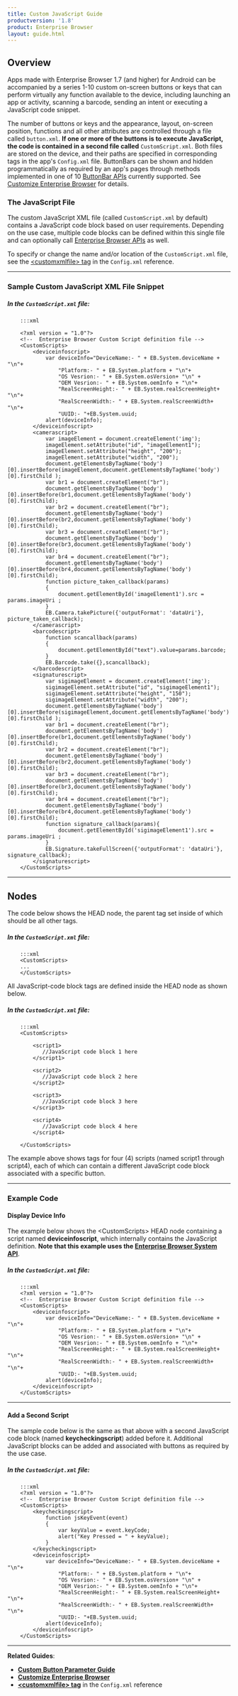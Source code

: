 ```yaml
---
title: Custom JavaScript Guide
productversion: '1.8'
product: Enterprise Browser
layout: guide.html
---
```


## Overview

Apps made with Enterprise Browser 1.7 (and higher) for Android can be accompanied by a series 1-10 custom on-screen buttons or keys that can perform virtually any function available to the device, including launching an app or activity, scanning a barcode, sending an intent or executing a JavaScript code snippet. 

The number of buttons or keys and the appearance, layout, on-screen position, functions and all other attributes are controlled through a file called `button.xml`. **If one or more of the buttons is to execute JavaScript, the code is contained in a second file called** `CustomScript.xml`. Both files are stored on the device, and their paths are specified in corresponding tags in the app's `Config.xml` file. ButtonBars can be shown and hidden programmatically as required by an app's pages through methods implemented in one of 10 [ButtonBar APIs](../../../api/re2x/ButtonBar) currently supported. See [Customize Enterprise Browser](../) for details. 

### The JavaScript File
The custom JavaScript XML file (called `CustomScript.xml` by default) contains a JavaScript code block based on user requirements. Depending on the use case, multiple code blocks can be defined within this single file and can optionally call [Enterprise Browser APIs](../../../api) as well. 

To specify or change the name and/or location of the `CustomScript.xml` file, see the [&lt;customxmlfile&gt; tag](../../configreference/#customxmlfile) in the `Config.xml` reference.

-----

### Sample Custom JavaScript XML File Snippet

##### In the `CustomScript.xml` file:

        :::xml

        <?xml version = "1.0"?>
        <!--  Enterprise Browser Custom Script definition file -->
        <CustomScripts>
        	<deviceinfoscript>
        		var deviceInfo="DeviceName:- " + EB.System.deviceName + "\n"+
        			"Platform:- " + EB.System.platform + "\n"+
        			"OS Vesrion:- " + EB.System.osVersion+ "\n" +
        			"OEM Vesrion:- " + EB.System.oemInfo + "\n"+
        			"RealScreenHeight:- " + EB.System.realScreenHeight+ "\n"+
        			"RealScreenWidth:- " + EB.System.realScreenWidth+ "\n"+
        			"UUID:- "+EB.System.uuid;
        		alert(deviceInfo);  
        	</deviceinfoscript>
        	<camerascript>
        		var imageElement = document.createElement('img');
        		imageElement.setAttribute("id", "imageElement1");
        		imageElement.setAttribute("height", "200");
        		imageElement.setAttribute("width", "200");
        		document.getElementsByTagName('body')[0].insertBefore(imageElement,document.getElementsByTagName('body')[0].firstChild );
        		var br1 = document.createElement("br");
        		document.getElementsByTagName('body')[0].insertBefore(br1,document.getElementsByTagName('body')[0].firstChild);
        		var br2 = document.createElement("br");
        		document.getElementsByTagName('body')[0].insertBefore(br2,document.getElementsByTagName('body')[0].firstChild);
        		var br3 = document.createElement("br");
        		document.getElementsByTagName('body')[0].insertBefore(br3,document.getElementsByTagName('body')[0].firstChild);
        		var br4 = document.createElement("br");
        		document.getElementsByTagName('body')[0].insertBefore(br4,document.getElementsByTagName('body')[0].firstChild);
        		function picture_taken_callback(params)
        		{
        			document.getElementById('imageElement1').src = params.imageUri ; 
        		}
        		EB.Camera.takePicture({'outputFormat': 'dataUri'}, picture_taken_callback);
        	</camerascript>
        	<barcodescript>
        		function scancallback(params)
        		{
        			document.getElementById("text").value=params.barcode;
        		}	
        		EB.Barcode.take({},scancallback);
        	</barcodescript>
        	<signaturescript>
        		var sigimageElement = document.createElement('img');
        		sigimageElement.setAttribute("id", "sigimageElement1");
        		sigimageElement.setAttribute("height", "150");
        		sigimageElement.setAttribute("width", "200");
        		document.getElementsByTagName('body')[0].insertBefore(sigimageElement,document.getElementsByTagName('body')[0].firstChild );
        		var br1 = document.createElement("br");
        		document.getElementsByTagName('body')[0].insertBefore(br1,document.getElementsByTagName('body')[0].firstChild);
        		var br2 = document.createElement("br");
        		document.getElementsByTagName('body')[0].insertBefore(br2,document.getElementsByTagName('body')[0].firstChild);
        		var br3 = document.createElement("br");
        		document.getElementsByTagName('body')[0].insertBefore(br3,document.getElementsByTagName('body')[0].firstChild);
        		var br4 = document.createElement("br");
        		document.getElementsByTagName('body')[0].insertBefore(br4,document.getElementsByTagName('body')[0].firstChild);
        		function signature_callback(params){
        			document.getElementById('sigimageElement1').src = params.imageUri ; 
        		}	
        		EB.Signature.takeFullScreen({'outputFormat': 'dataUri'}, signature_callback);
        	</signaturescript>
        </CustomScripts>

---

## Nodes

The code below shows the HEAD node, the parent tag set inside of which should be all other tags.

##### In the `CustomScript.xml` file:


        :::xml
        <CustomScripts>
        ...
        </CustomScripts>


All JavaScript-code block tags are defined inside the HEAD node as shown below.

##### In the `CustomScript.xml` file:

        :::xml
        <CustomScripts>

        	<script1>
        	   //JavaScript code block 1 here
        	</script1>

        	<script2>
               //JavaScript code block 2 here
        	</script2>

        	<script3>
               //JavaScript code block 3 here
        	</script3>

        	<script4>
               //JavaScript code block 4 here
        	</script4>	

        </CustomScripts>

The example above shows tags for four (4) scripts (named script1 through script4), each of which can contain a different JavaScript code block associated with a specific button.

-----

### Example Code

#### Display Device Info
The example below shows the &lt;CustomScripts&gt; HEAD node containing a script named **deviceinfoscript**, which internally contains the JavaScript definition. **Note that this example uses the [Enterprise Browser System API](../../../api/system)**.

##### In the `CustomScript.xml` file:

        :::xml
        <?xml version = "1.0"?>
        <!--  Enterprise Browser Custom Script definition file -->
        <CustomScripts>
        	<deviceinfoscript>
        		var deviceInfo="DeviceName:- " + EB.System.deviceName + "\n"+
        			"Platform:- " + EB.System.platform + "\n"+
        			"OS Vesrion:- " + EB.System.osVersion+ "\n" +
        			"OEM Vesrion:- " + EB.System.oemInfo + "\n"+
        			"RealScreenHeight:- " + EB.System.realScreenHeight+ "\n"+
        			"RealScreenWidth:- " + EB.System.realScreenWidth+ "\n"+
        			"UUID:- "+EB.System.uuid;
        		alert(deviceInfo);  
        	</deviceinfoscript>
        </CustomScripts>

-----

#### Add a Second Script

The sample code below is the same as that above with a second JavaScript code block (named **keycheckingscript**) added before it. Additional JavaScript blocks can be added and associated with buttons as required by the use case.

##### In the `CustomScript.xml` file:

        :::xml
        <?xml version = "1.0"?>
        <!--  Enterprise Browser Custom Script definition file -->
        <CustomScripts>
        	<keycheckingscript>
        		function jsKeyEvent(event)
        		{		
        			var keyValue = event.keyCode;		
        			alert("Key Pressed = " + keyValue);
        		}
        	</keycheckingscript>
        	<deviceinfoscript>
        		var deviceInfo="DeviceName:- " + EB.System.deviceName + "\n"+
        			"Platform:- " + EB.System.platform + "\n"+
        			"OS Vesrion:- " + EB.System.osVersion+ "\n" +
        			"OEM Vesrion:- " + EB.System.oemInfo + "\n"+
        			"RealScreenHeight:- " + EB.System.realScreenHeight+ "\n"+
        			"RealScreenWidth:- " + EB.System.realScreenWidth+ "\n"+
        			"UUID:- "+EB.System.uuid;
        		alert(deviceInfo);  
        	</deviceinfoscript>
        </CustomScripts>

-----

**Related Guides**:

* **[Custom Button Parameter Guide](../button)**
* **[Customize Enterprise Browser](../)**
* **[&lt;customxmlfile&gt; tag](../../configreference/#customxmlfile)** in the `Config.xml` reference
